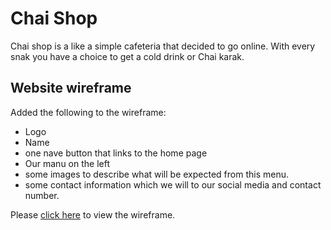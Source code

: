 # Chai Shop
Chai shop is a like a simple cafeteria that decided to go online.
With every snak you have a choice to get a cold drink or Chai karak.
## Website wireframe
Added the following to the wireframe:
- Logo
- Name
- one nave button that links to the home page
- Our manu on the left
- some images to describe what will be expected from this menu.
- some contact information which we will to our social media and contact number.

Please [click here](./Chai_shop.png) to view the wireframe.